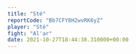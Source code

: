 ```yaml
---
title: "Sté"
reportCode: "Bb7CFY8H2wvRK6yZ"
player: "Sté"
fight: "Al'ar"
date: 2021-10-27T18:44:38.310000+00:00
---
```

